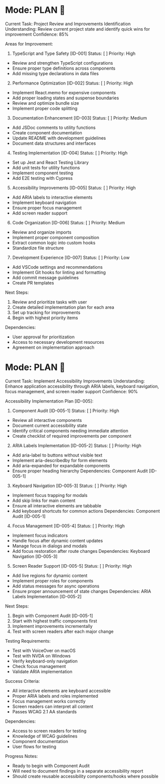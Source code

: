 # Mode: PLAN 🎯
Current Task: Project Review and Improvements Identification
Understanding: Review current project state and identify quick wins for improvement
Confidence: 85%

Areas for Improvement:

1. TypeScript and Type Safety [ID-001]
Status: [ ] Priority: High
- Review and strengthen TypeScript configurations
- Ensure proper type definitions across components
- Add missing type declarations in data files

2. Performance Optimization [ID-002]
Status: [ ] Priority: High
- Implement React.memo for expensive components
- Add proper loading states and suspense boundaries
- Review and optimize bundle size
- Implement proper code splitting

3. Documentation Enhancement [ID-003]
Status: [ ] Priority: Medium
- Add JSDoc comments to utility functions
- Create component documentation
- Update README with development guidelines
- Document data structures and interfaces

4. Testing Implementation [ID-004]
Status: [ ] Priority: High
- Set up Jest and React Testing Library
- Add unit tests for utility functions
- Implement component testing
- Add E2E testing with Cypress

5. Accessibility Improvements [ID-005]
Status: [ ] Priority: High
- Add ARIA labels to interactive elements
- Implement keyboard navigation
- Ensure proper focus management
- Add screen reader support

6. Code Organization [ID-006]
Status: [ ] Priority: Medium
- Review and organize imports
- Implement proper component composition
- Extract common logic into custom hooks
- Standardize file structure

7. Development Experience [ID-007]
Status: [ ] Priority: Low
- Add VSCode settings and recommendations
- Implement Git hooks for linting and formatting
- Add commit message guidelines
- Create PR templates

Next Steps:
1. Review and prioritize tasks with user
2. Create detailed implementation plan for each area
3. Set up tracking for improvements
4. Begin with highest priority items

Dependencies:
- User approval for prioritization
- Access to necessary development resources
- Agreement on implementation approach

# Mode: PLAN 🎯
Current Task: Implement Accessibility Improvements
Understanding: Enhance application accessibility through ARIA labels, keyboard navigation, focus management, and screen reader support
Confidence: 90%

Accessibility Implementation Plan [ID-005]:

1. Component Audit [ID-005-1]
Status: [ ] Priority: High
- Review all interactive components
- Document current accessibility state
- Identify critical components needing immediate attention
- Create checklist of required improvements per component

2. ARIA Labels Implementation [ID-005-2]
Status: [ ] Priority: High
- Add aria-label to buttons without visible text
- Implement aria-describedby for form elements
- Add aria-expanded for expandable components
- Ensure proper heading hierarchy
Dependencies: Component Audit [ID-005-1]

3. Keyboard Navigation [ID-005-3]
Status: [ ] Priority: High
- Implement focus trapping for modals
- Add skip links for main content
- Ensure all interactive elements are tabbable
- Add keyboard shortcuts for common actions
Dependencies: Component Audit [ID-005-1]

4. Focus Management [ID-005-4]
Status: [ ] Priority: High
- Implement focus indicators
- Handle focus after dynamic content updates
- Manage focus in dialogs and modals
- Add focus restoration after route changes
Dependencies: Keyboard Navigation [ID-005-3]

5. Screen Reader Support [ID-005-5]
Status: [ ] Priority: High
- Add live regions for dynamic content
- Implement proper roles for components
- Add status messages for async operations
- Ensure proper announcement of state changes
Dependencies: ARIA Labels Implementation [ID-005-2]

Next Steps:
1. Begin with Component Audit [ID-005-1]
2. Start with highest traffic components first
3. Implement improvements incrementally
4. Test with screen readers after each major change

Testing Requirements:
- Test with VoiceOver on macOS
- Test with NVDA on Windows
- Verify keyboard-only navigation
- Check focus management
- Validate ARIA implementation

Success Criteria:
- All interactive elements are keyboard accessible
- Proper ARIA labels and roles implemented
- Focus management works correctly
- Screen readers can interpret all content
- Passes WCAG 2.1 AA standards

Dependencies:
- Access to screen readers for testing
- Knowledge of WCAG guidelines
- Component documentation
- User flows for testing

Progress Notes:
- Ready to begin with Component Audit
- Will need to document findings in a separate accessibility report
- Should create reusable accessibility components/hooks where possible
